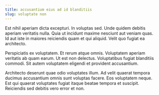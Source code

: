 ```yaml
---
title: accusantium eius ad id blanditiis
slug: voluptate non
---
```


Est nihil aperiam dicta excepturi. In voluptas sed. Unde quidem debitis aperiam veritatis nulla. Quia ut incidunt maxime nesciunt aut veniam quas. Id aut iste in maiores reiciendis quam et qui aliquid. Velit quo fugiat ea architecto.

Perspiciatis ex voluptatem. Et rerum atque omnis. Voluptatem aperiam veritatis ab quam earum. Ut est non delectus. Voluptatibus fugiat blanditiis commodi. Sit autem voluptatem eligendi et provident accusantium.

Architecto deserunt quae odio voluptates illum. Ad velit quaerat tempora ducimus accusantium omnis sunt voluptas facere. Eos voluptatem neque. Est qui quaerat voluptates fugiat itaque beatae tempora et suscipit. Reiciendis sed debitis vero error et non.
